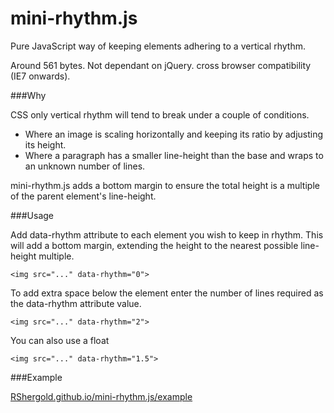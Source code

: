 
mini-rhythm.js
==============

Pure JavaScript way of keeping elements adhering to a vertical rhythm.

Around 561 bytes. Not dependant on jQuery. cross browser compatibility (IE7 onwards).


###Why

CSS only vertical rhythm will tend to break under a couple of conditions.

* Where an image is scaling horizontally and keeping its ratio by adjusting its height.
* Where a paragraph has a smaller line-height than the base and wraps to an unknown number of lines.

mini-rhythm.js adds a bottom margin to ensure the total height is a multiple of the parent element's line-height.


###Usage


Add data-rhythm attribute to each element you wish to keep in rhythm. This will add a bottom margin, extending the height to the nearest possible line-height multiple.

```
<img src="..." data-rhythm="0">
```

To add extra space below the element enter the number of lines required as the data-rhythm attribute value.

```
<img src="..." data-rhythm="2">
```

You can also use a float

```
<img src="..." data-rhythm="1.5">
```

###Example

[RShergold.github.io/mini-rhythm.js/example](http://RShergold.github.io/mini-rhythm.js/example)